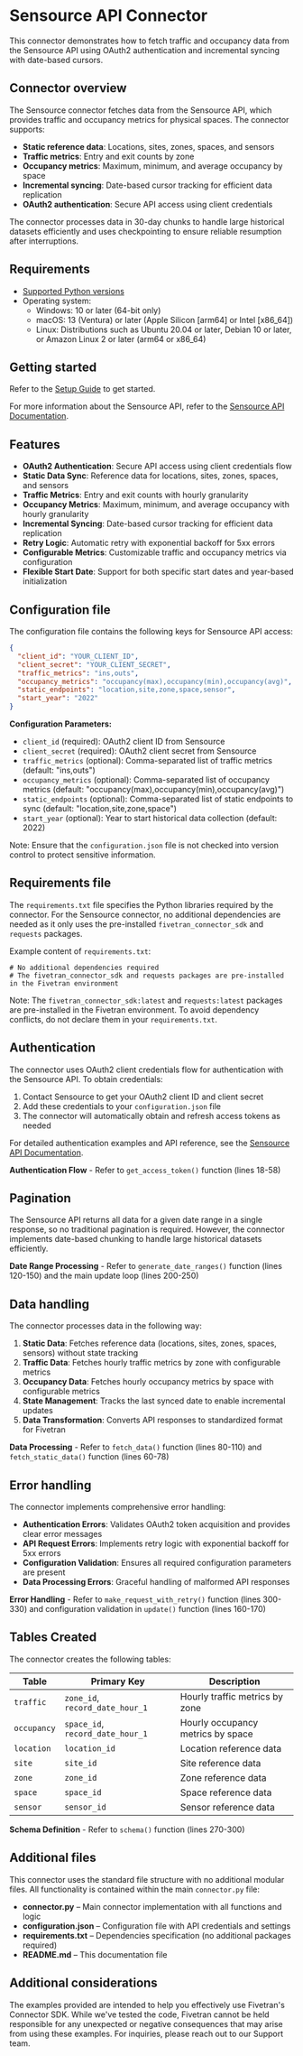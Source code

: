 # Sensource API Connector

This connector demonstrates how to fetch traffic and occupancy data from the Sensource API using OAuth2 authentication and incremental syncing with date-based cursors.

## Connector overview

The Sensource connector fetches data from the Sensource API, which provides traffic and occupancy metrics for physical spaces. The connector supports:

- **Static reference data**: Locations, sites, zones, spaces, and sensors
- **Traffic metrics**: Entry and exit counts by zone
- **Occupancy metrics**: Maximum, minimum, and average occupancy by space
- **Incremental syncing**: Date-based cursor tracking for efficient data replication
- **OAuth2 authentication**: Secure API access using client credentials

The connector processes data in 30-day chunks to handle large historical datasets efficiently and uses checkpointing to ensure reliable resumption after interruptions.

## Requirements

* [Supported Python versions](https://github.com/fivetran/fivetran_connector_sdk/blob/main/README.md#requirements)   
* Operating system:
  * Windows: 10 or later (64-bit only)
  * macOS: 13 (Ventura) or later (Apple Silicon [arm64] or Intel [x86_64])
  * Linux: Distributions such as Ubuntu 20.04 or later, Debian 10 or later, or Amazon Linux 2 or later (arm64 or x86_64)

## Getting started

Refer to the [Setup Guide](https://fivetran.com/docs/connectors/connector-sdk/setup-guide) to get started.

For more information about the Sensource API, refer to the [Sensource API Documentation](https://vea.sensourceinc.com/api-docs/).

## Features

* **OAuth2 Authentication**: Secure API access using client credentials flow
* **Static Data Sync**: Reference data for locations, sites, zones, spaces, and sensors
* **Traffic Metrics**: Entry and exit counts with hourly granularity
* **Occupancy Metrics**: Maximum, minimum, and average occupancy with hourly granularity
* **Incremental Syncing**: Date-based cursor tracking for efficient data replication
* **Retry Logic**: Automatic retry with exponential backoff for 5xx errors
* **Configurable Metrics**: Customizable traffic and occupancy metrics via configuration
* **Flexible Start Date**: Support for both specific start dates and year-based initialization

## Configuration file

The configuration file contains the following keys for Sensource API access:

```json
{
  "client_id": "YOUR_CLIENT_ID",
  "client_secret": "YOUR_CLIENT_SECRET",
  "traffic_metrics": "ins,outs",
  "occupancy_metrics": "occupancy(max),occupancy(min),occupancy(avg)",
  "static_endpoints": "location,site,zone,space,sensor",
  "start_year": "2022"
}
```

**Configuration Parameters:**
- `client_id` (required): OAuth2 client ID from Sensource
- `client_secret` (required): OAuth2 client secret from Sensource
- `traffic_metrics` (optional): Comma-separated list of traffic metrics (default: "ins,outs")
- `occupancy_metrics` (optional): Comma-separated list of occupancy metrics (default: "occupancy(max),occupancy(min),occupancy(avg)")
- `static_endpoints` (optional): Comma-separated list of static endpoints to sync (default: "location,site,zone,space")
- `start_year` (optional): Year to start historical data collection (default: 2022)

Note: Ensure that the `configuration.json` file is not checked into version control to protect sensitive information.

## Requirements file

The `requirements.txt` file specifies the Python libraries required by the connector. For the Sensource connector, no additional dependencies are needed as it only uses the pre-installed `fivetran_connector_sdk` and `requests` packages.

Example content of `requirements.txt`:
```
# No additional dependencies required
# The fivetran_connector_sdk and requests packages are pre-installed in the Fivetran environment
```

Note: The `fivetran_connector_sdk:latest` and `requests:latest` packages are pre-installed in the Fivetran environment. To avoid dependency conflicts, do not declare them in your `requirements.txt`.

## Authentication

The connector uses OAuth2 client credentials flow for authentication with the Sensource API. To obtain credentials:

1. Contact Sensource to get your OAuth2 client ID and client secret
2. Add these credentials to your `configuration.json` file
3. The connector will automatically obtain and refresh access tokens as needed

For detailed authentication examples and API reference, see the [Sensource API Documentation](https://vea.sensourceinc.com/api-docs/).

**Authentication Flow** - Refer to `get_access_token()` function (lines 18-58)

## Pagination

The Sensource API returns all data for a given date range in a single response, so no traditional pagination is required. However, the connector implements date-based chunking to handle large historical datasets efficiently.

**Date Range Processing** - Refer to `generate_date_ranges()` function (lines 120-150) and the main update loop (lines 200-250)

## Data handling

The connector processes data in the following way:

1. **Static Data**: Fetches reference data (locations, sites, zones, spaces, sensors) without state tracking
2. **Traffic Data**: Fetches hourly traffic metrics by zone with configurable metrics
3. **Occupancy Data**: Fetches hourly occupancy metrics by space with configurable metrics
4. **State Management**: Tracks the last synced date to enable incremental updates
5. **Data Transformation**: Converts API responses to standardized format for Fivetran

**Data Processing** - Refer to `fetch_data()` function (lines 80-110) and `fetch_static_data()` function (lines 60-78)

## Error handling

The connector implements comprehensive error handling:

- **Authentication Errors**: Validates OAuth2 token acquisition and provides clear error messages
- **API Request Errors**: Implements retry logic with exponential backoff for 5xx errors
- **Configuration Validation**: Ensures all required configuration parameters are present
- **Data Processing Errors**: Graceful handling of malformed API responses

**Error Handling** - Refer to `make_request_with_retry()` function (lines 300-330) and configuration validation in `update()` function (lines 160-170)

## Tables Created

The connector creates the following tables:

| Table | Primary Key | Description |
|-------|-------------|-------------|
| `traffic` | `zone_id`, `record_date_hour_1` | Hourly traffic metrics by zone |
| `occupancy` | `space_id`, `record_date_hour_1` | Hourly occupancy metrics by space |
| `location` | `location_id` | Location reference data |
| `site` | `site_id` | Site reference data |
| `zone` | `zone_id` | Zone reference data |
| `space` | `space_id` | Space reference data |
| `sensor` | `sensor_id` | Sensor reference data |

**Schema Definition** - Refer to `schema()` function (lines 270-300)

## Additional files

This connector uses the standard file structure with no additional modular files. All functionality is contained within the main `connector.py` file:

* **connector.py** – Main connector implementation with all functions and logic
* **configuration.json** – Configuration file with API credentials and settings
* **requirements.txt** – Dependencies specification (no additional packages required)
* **README.md** – This documentation file

## Additional considerations

The examples provided are intended to help you effectively use Fivetran's Connector SDK. While we've tested the code, Fivetran cannot be held responsible for any unexpected or negative consequences that may arise from using these examples. For inquiries, please reach out to our Support team. 